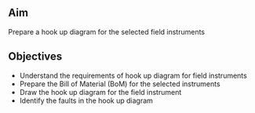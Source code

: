 ## Aim

Prepare a hook up diagram for the selected field instruments

## Objectives

-	Understand the requirements of hook up diagram for field instruments
-	Prepare the Bill of Material (BoM) for the selected instruments
-	Draw the hook up diagram for the field instrument
-	Identify the faults in the hook up diagram

